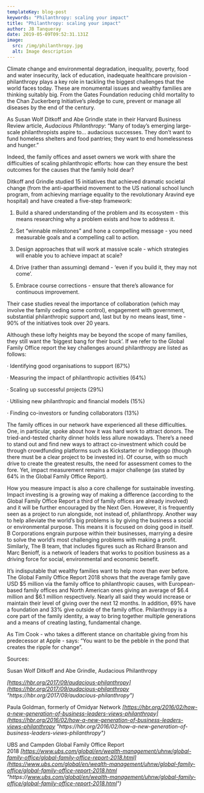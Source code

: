 ```yaml
---
templateKey: blog-post
keywords: "Philanthropy: scaling your impact"
title: "Philanthropy: scaling your impact"
author: JB Tanqueray
date: 2019-05-09T09:52:31.131Z
image:
  src: /img/philanthropy.jpg
  alt: Image description
---
```

Climate change and environmental degradation, inequality, poverty, food and water insecurity, lack of education, inadequate healthcare provision - philanthropy plays a key role in tackling the biggest challenges that the world faces today. These are monumental issues and wealthy families are thinking suitably big. From the Gates Foundation reducing child mortality to the Chan Zuckerberg Initiative’s pledge to cure, prevent or manage all diseases by the end of the century.

As Susan Wolf Ditkoff and Abe Grindle state in their Harvard Business Review article, *Audacious Philanthropy*: “Many of today’s emerging large-scale philanthropists aspire to... audacious successes. They don’t want to fund homeless shelters and food pantries; they want to end homelessness and hunger.”

Indeed, the family offices and asset owners we work with share the difficulties of scaling philanthropic efforts: how can they ensure the best outcomes for the causes that the family hold dear?

Ditkoff and Grindle studied 15 initiatives that achieved dramatic societal change (from the anti-apartheid movement to the US national school lunch program, from achieving marriage equality to the revolutionary Aravind eye hospital) and have created a five-step framework:

1. Build a shared understanding of the problem and its ecosystem - this means researching why a problem exists and how to address it.

2. Set “winnable milestones” and hone a compelling message - you need measurable goals and a compelling call to action.

3. Design approaches that will work at massive scale - which strategies will enable you to achieve impact at scale?

4. Drive (rather than assuming) demand - ‘even if you build it, they may not come’.

5. Embrace course corrections - ensure that there’s allowance for continuous improvement.

Their case studies reveal the importance of collaboration (which may involve the family ceding some control), engagement with government, substantial philanthropic support and, last but by no means least, time - 90% of the initiatives took over 20 years.

Although these lofty heights may be beyond the scope of many families, they still want the ‘biggest bang for their buck’. If we refer to the Global Family Office report the key challenges around philanthropy are listed as follows:

· Identifying good organisations to support (67%)

· Measuring the impact of philanthropic activities (64%)

· Scaling up successful projects (29%)

· Utilising new philanthropic and financial models (15%)

· Finding co-investors or funding collaborators (13%)

The family offices in our network have experienced all these difficulties. One, in particular, spoke about how it was hard work to attract donors. The tried-and-tested charity dinner holds less allure nowadays. There’s a need to stand out and find new ways to attract co-investment which could be through crowdfunding platforms such as Kickstarter or Indiegogo (though there must be a clear project to be invested in). Of course, with so much drive to create the greatest results, the need for assessment comes to the fore. Yet, impact measurement remains a major challenge (as stated by 64% in the Global Family Office Report).

How you measure impact is also a core challenge for sustainable investing. Impact investing is a growing way of making a difference (according to the Global Family Office Report a third of family offices are already involved) and it will be further encouraged by the Next Gen. However, it is frequently seen as a project to run alongside, not instead of, philanthropy. Another way to help alleviate the world’s big problems is by giving the business a social or environmental purpose. This means it is focused on doing good in itself. B Corporations engrain purpose within their businesses, marrying a desire to solve the world’s most challenging problems with making a profit. Similarly, The B team, that includes figures such as Richard Branson and Marc Benioff, is a network of leaders that works to position business as a driving force for social, environmental and economic benefit.

It’s indisputable that wealthy families want to help more than ever before. The Global Family Office Report 2018 shows that the average family gave USD $5 million via the family office to philanthropic causes, with European-based family offices and North American ones giving an average of $6.4 million and $6.1 million respectively. Nearly all said they would increase or maintain their level of giving over the next 12 months. In addition, 69% have a foundation and 33% give outside of the family office. Philanthropy is a core part of the family identity, a way to bring together multiple generations and a means of creating lasting, fundamental change.

As Tim Cook - who takes a different stance on charitable giving from his predecessor at Apple - says: “You want to be the pebble in the pond that creates the ripple for change”.

Sources:

Susan Wolf Ditkoff and Abe Grindle, Audacious Philanthropy

*[https://hbr.org/2017/09/audacious-philanthropy](https://hbr.org/2017/09/audacious-philanthropy "https\://hbr.org/2017/09/audacious-philanthropy")*

Paula Goldman, formerly of Omidyar Network *[https://hbr.org/2016/02/how-a-new-generation-of-business-leaders-views-philanthropy](https://hbr.org/2016/02/how-a-new-generation-of-business-leaders-views-philanthropy "https\://hbr.org/2016/02/how-a-new-generation-of-business-leaders-views-philanthropy")*

UBS and Campden Global Family Office Report 2018 *[https://www.ubs.com/global/en/wealth-management/uhnw/global-family-office/global-family-office-report-2018.html](https://www.ubs.com/global/en/wealth-management/uhnw/global-family-office/global-family-office-report-2018.html "https\://www.ubs.com/global/en/wealth-management/uhnw/global-family-office/global-family-office-report-2018.html")*